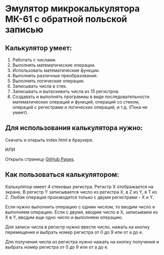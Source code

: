 # Эмулятор микрокалькулятора МК-61 с обратной польской записью
## Калькулятор умеет:

1. Работать с числами.
2. Выполнять математические операции.
3. Использовать математические функции.
4. Выполнять различные преобразования.
5. Выполнять логические операции.
6. Записывать числа в стек.
7. Записывать и вытаскивать числа из 15 регистров.
8. Создавать и выполнять программы в виде последовательности математических операций и функций, операций со стеком, операций с регистрами и логических операций, и т.д. (Пока не умеет).

## Для использования калькулятора нужно:

Скачать и открыть index.html в браузере.

ИЛИ 

Открыть страницу [GitHub Pages](https://eugeniys.github.io/Web-Calculator/).

## Как пользоваться калькулятором:

Калькулятор имеет 4 стековых регистра. Регистр X отображается на экране. В регистр Y записывается число из регистра X, в Z из Y, в T из Z. Любая операция производится только с двумя регистрами - X и Y.

Если нужно выполнить операцию с одним числом, то вводим число и выполняем операцию. Если с двумя, вводим число в X, записываем из X в Y, вводим еще одно число и выполняем операцию.

Для записи числа в регистр нужно ввести число, нажать на кнопку перемещения и выбрать номер регистра от 0 до 9 или от a до e.

Для получения числа из регистра нужно нажать на кнопку получения и выбрать номер регистра от 0 до 9 или от a до e.
